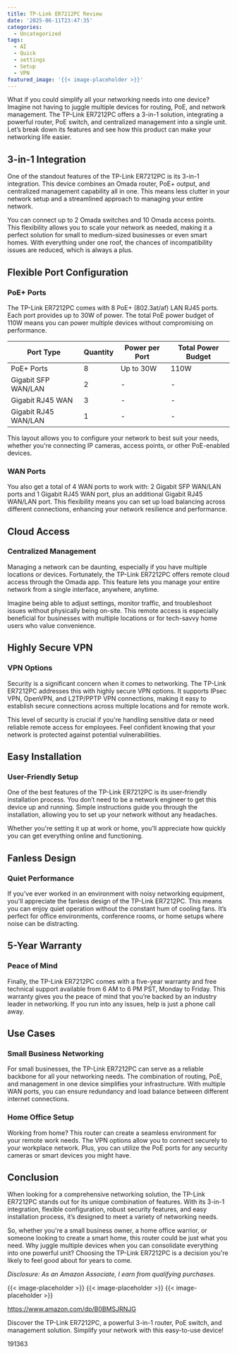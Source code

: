 ```yaml
---
title: TP-Link ER7212PC Review
date: '2025-06-11T23:47:35'
categories:
  - Uncategorized
tags:
  - AI
  - Quick
  - settings
  - Setup
  - VPN
featured_image: '{{< image-placeholder >}}'
---
```


<p>What if you could simplify all your networking needs into one device? Imagine not having to juggle multiple devices for routing, PoE, and network management. The TP-Link ER7212PC offers a 3-in-1 solution, integrating a powerful router, PoE switch, and centralized management into a single unit. Let’s break down its features and see how this product can make your networking life easier.</p> <p><a rel="nofollow" target="_blank" title="TP-Link ER7212PC | Omada Router, PoE Switch Controller 3-in-1 Gigabit VPN Router | Up to 4 WAN | 8 PoE+ LAN Port @ 110W | Fanless | Easy Installation | Load Balance" href="https://www.amazon.com/dp/B0BMSJRNJG?tag=8118903-20" style='text-decoration: none; box-shadow: none;'></a></p> <p><a rel="nofollow" target="_blank" title="Discover more about the TP-Link ER7212PC | Omada Router, PoE Switch Controller 3-in-1 Gigabit VPN Router | Up to 4 WAN | 8 PoE+ LAN Port @ 110W | Fanless | Easy Installation | Load Balance." href="https://www.amazon.com/dp/B0BMSJRNJG?tag=8118903-20" style='text-decoration: none; box-shadow: none;'></a></p> <h2>3-in-1 Integration</h2> <p>One of the standout features of the TP-Link ER7212PC is its 3-in-1 integration. This device combines an Omada router, PoE+ output, and centralized management capability all in one. This means less clutter in your network setup and a streamlined approach to managing your entire network.</p> <p>You can connect up to 2 Omada switches and 10 Omada access points. This flexibility allows you to scale your network as needed, making it a perfect solution for small to medium-sized businesses or even smart homes. With everything under one roof, the chances of incompatibility issues are reduced, which is always a plus.</p> <h2>Flexible Port Configuration</h2> <h3>PoE+ Ports</h3> <p>The TP-Link ER7212PC comes with 8 PoE+ (802.3at/af) LAN RJ45 ports. Each port provides up to 30W of power. The total PoE power budget of 110W means you can power multiple devices without compromising on performance.</p> <table> <thead> <tr> <th>Port Type</th> <th>Quantity</th> <th>Power per Port</th> <th>Total Power Budget</th> </tr> </thead> <tbody> <tr> <td>PoE+ Ports</td> <td>8</td> <td>Up to 30W</td> <td>110W</td> </tr> <tr> <td>Gigabit SFP WAN/LAN</td> <td>2</td> <td>-</td> <td>-</td> </tr> <tr> <td>Gigabit RJ45 WAN</td> <td>3</td> <td>-</td> <td>-</td> </tr> <tr> <td>Gigabit RJ45 WAN/LAN</td> <td>1</td> <td>-</td> <td>-</td> </tr> </tbody> </table> <p>This layout allows you to configure your network to best suit your needs, whether you're connecting IP cameras, access points, or other PoE-enabled devices.</p> <h3>WAN Ports</h3> <p>You also get a total of 4 WAN ports to work with: 2 Gigabit SFP WAN/LAN ports and 1 Gigabit RJ45 WAN port, plus an additional Gigabit RJ45 WAN/LAN port. This flexibility means you can set up load balancing across different connections, enhancing your network resilience and performance.</p> <p><a rel="nofollow" target="_blank" title="TP-Link ER7212PC | Omada Router, PoE Switch Controller 3-in-1 Gigabit VPN Router | Up to 4 WAN | 8 PoE+ LAN Port @ 110W | Fanless | Easy Installation | Load Balance" href="https://www.amazon.com/dp/B0BMSJRNJG?tag=8118903-20" style='text-decoration: none; box-shadow: none;'></a></p> <p><a rel="nofollow" target="_blank" title="See the TP-Link ER7212PC | Omada Router, PoE Switch Controller 3-in-1 Gigabit VPN Router | Up to 4 WAN | 8 PoE+ LAN Port @ 110W | Fanless | Easy Installation | Load Balance in detail." href="https://www.amazon.com/dp/B0BMSJRNJG?tag=8118903-20" style='text-decoration: none; box-shadow: none;'></a></p> </p><p></p><p></p><p></p><p></p><p></p><p></p><p></p><p><h2>Cloud Access</h2> <h3>Centralized Management</h3> <p>Managing a network can be daunting, especially if you have multiple locations or devices. Fortunately, the TP-Link ER7212PC offers remote cloud access through the Omada app. This feature lets you manage your entire network from a single interface, anywhere, anytime.</p> <p>Imagine being able to adjust settings, monitor traffic, and troubleshoot issues without physically being on-site. This remote access is especially beneficial for businesses with multiple locations or for tech-savvy home users who value convenience.</p> <h2>Highly Secure VPN</h2> <h3>VPN Options</h3> <p>Security is a significant concern when it comes to networking. The TP-Link ER7212PC addresses this with highly secure VPN options. It supports IPsec VPN, OpenVPN, and L2TP/PPTP VPN connections, making it easy to establish secure connections across multiple locations and for remote work.</p> <p>This level of security is crucial if you're handling sensitive data or need reliable remote access for employees. Feel confident knowing that your network is protected against potential vulnerabilities.</p> <p><a rel="nofollow" target="_blank" title="TP-Link ER7212PC | Omada Router, PoE Switch Controller 3-in-1 Gigabit VPN Router | Up to 4 WAN | 8 PoE+ LAN Port @ 110W | Fanless | Easy Installation | Load Balance" href="https://www.amazon.com/dp/B0BMSJRNJG?tag=8118903-20" style='text-decoration: none; box-shadow: none;'></a></p> <h2>Easy Installation</h2> <h3>User-Friendly Setup</h3> <p>One of the best features of the TP-Link ER7212PC is its user-friendly installation process. You don’t need to be a network engineer to get this device up and running. Simple instructions guide you through the installation, allowing you to set up your network without any headaches.</p> <p>Whether you're setting it up at work or home, you’ll appreciate how quickly you can get everything online and functioning.</p> <h2>Fanless Design</h2> <h3>Quiet Performance</h3> <p>If you've ever worked in an environment with noisy networking equipment, you'll appreciate the fanless design of the TP-Link ER7212PC. This means you can enjoy quiet operation without the constant hum of cooling fans. It’s perfect for office environments, conference rooms, or home setups where noise can be distracting.</p> <p><a rel="nofollow" target="_blank" title="TP-Link ER7212PC | Omada Router, PoE Switch Controller 3-in-1 Gigabit VPN Router | Up to 4 WAN | 8 PoE+ LAN Port @ 110W | Fanless | Easy Installation | Load Balance" href="https://www.amazon.com/dp/B0BMSJRNJG?tag=8118903-20" style='text-decoration: none; box-shadow: none;'></a></p> <h2>5-Year Warranty</h2> <h3>Peace of Mind</h3> <p>Finally, the TP-Link ER7212PC comes with a five-year warranty and free technical support available from 6 AM to 6 PM PST, Monday to Friday. This warranty gives you the peace of mind that you’re backed by an industry leader in networking. If you run into any issues, help is just a phone call away.</p> <h2>Use Cases</h2> <h3>Small Business Networking</h3> <p>For small businesses, the TP-Link ER7212PC can serve as a reliable backbone for all your networking needs. The combination of routing, PoE, and management in one device simplifies your infrastructure. With multiple WAN ports, you can ensure redundancy and load balance between different internet connections.</p> <h3>Home Office Setup</h3> <p>Working from home? This router can create a seamless environment for your remote work needs. The VPN options allow you to connect securely to your workplace network. Plus, you can utilize the PoE ports for any security cameras or smart devices you might have.</p> <p><a rel="nofollow" target="_blank" title="TP-Link ER7212PC | Omada Router, PoE Switch Controller 3-in-1 Gigabit VPN Router | Up to 4 WAN | 8 PoE+ LAN Port @ 110W | Fanless | Easy Installation | Load Balance" href="https://www.amazon.com/dp/B0BMSJRNJG?tag=8118903-20" style='text-decoration: none; box-shadow: none;'></a></p> <h2>Conclusion</h2> <p>When looking for a comprehensive networking solution, the TP-Link ER7212PC stands out for its unique combination of features. With its 3-in-1 integration, flexible configuration, robust security features, and easy installation process, it’s designed to meet a variety of networking needs.</p> <p>So, whether you're a small business owner, a home office warrior, or someone looking to create a smart home, this router could be just what you need. Why juggle multiple devices when you can consolidate everything into one powerful unit? Choosing the TP-Link ER7212PC is a decision you're likely to feel good about for years to come.</p> <p><a rel="nofollow" target="_blank" title="Check out the TP-Link ER7212PC | Omada Router, PoE Switch Controller 3-in-1 Gigabit VPN Router | Up to 4 WAN | 8 PoE+ LAN Port @ 110W | Fanless | Easy Installation | Load Balance here." href="https://www.amazon.com/dp/B0BMSJRNJG?tag=8118903-20" style='text-decoration: none; box-shadow: none;'></a></p> <p><i>Disclosure: As an Amazon Associate, I earn from qualifying purchases.</i></p>
{{< image-placeholder >}}
{{< image-placeholder >}}
{{< image-placeholder >}}




https://www.amazon.com/dp/B0BMSJRNJG

Discover the TP-Link ER7212PC, a powerful 3-in-1 router, PoE switch, and management solution. Simplify your network with this easy-to-use device!

191363
